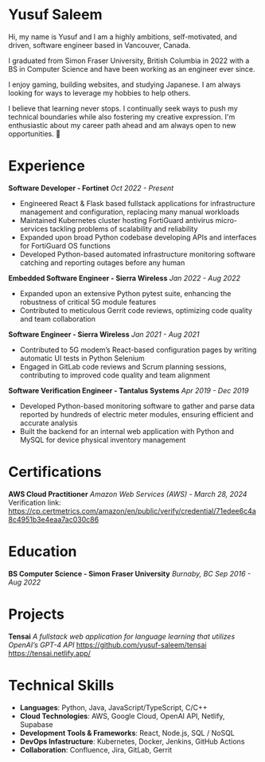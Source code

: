 # Yusuf Saleem

Hi, my name is Yusuf and I am a  highly ambitions, self-motivated, and driven, software engineer based in Vancouver, Canada.

I graduated from Simon Fraser University, British Columbia in 2022 with a BS in Computer Science and have been working as an engineer ever since.

I enjoy gaming, building websites, and studying Japanese. I am always looking for ways to leverage my hobbies to help others.

I believe that learning  never stops. I continually seek ways to push my technical boundaries while also fostering my creative expression. I'm enthusiastic about my career path ahead and am always open to new opportunities. 🙂

# Experience

**Software Developer - Fortinet** 
*Oct 2022 - Present*

 - Engineered React & Flask based fullstack applications for infrastructure management and configuration, replacing many manual workloads
 - Maintained Kubernetes cluster hosting FortiGuard antivirus micro-services tackling problems of scalability and reliability
 - Expanded upon broad Python codebase developing APIs and interfaces for FortiGuard OS functions
 - Developed Python-based automated infrastructure monitoring software catching and reporting outages before any human

**Embedded Software Engineer - Sierra Wireless** 
*Jan 2022 - Aug 2022*

 - Expanded upon an extensive Python pytest suite, enhancing the robustness of critical 5G module features
 - Contributed to meticulous Gerrit code reviews, optimizing code quality and team collaboration

**Software Engineer - Sierra Wireless** 
*Jan 2021 - Aug 2021*

 - Contributed to 5G modem’s React-based configuration pages by writing automatic UI tests in Python Selenium
 - Engaged in GitLab code reviews and Scrum planning sessions, contributing to improved code quality and team alignment

**Software Verification Engineer - Tantalus Systems** 
*Apr 2019 - Dec 2019*

 - Developed Python-based monitoring software to gather and parse data reported by hundreds of electric meter modules, ensuring efficient and accurate analysis
 - Built the backend for an internal web application with Python and MySQL for device physical inventory management

# Certifications

**AWS Cloud Practitioner**
*Amazon Web Services (AWS) - March 28, 2024*
Verification link: https://cp.certmetrics.com/amazon/en/public/verify/credential/71edee6c4a8c4951b3e4eaa7ac030c86

# Education

**BS Computer Science - Simon Fraser University**
*Burnaby, BC*
*Sep 2016 - Aug 2022*

# Projects

**Tensai**
*A fullstack web application for language learning that utilizes OpenAI’s GPT-4 API*
https://github.com/yusuf-saleem/tensai
https://tensai.netlify.app/

# Technical Skills

 - **Languages**: Python, Java, JavaScript/TypeScript, C/C++
 - **Cloud Technologies**: AWS, Google Cloud, OpenAI API, Netlify, Supabase
 - **Development Tools & Frameworks**: React, Node.js, SQL / NoSQL
 - **DevOps Infastructure**: Kubernetes, Docker, Jenkins, GitHub Actions
 - **Collaboration**: Confluence, Jira, GitLab, Gerrit

